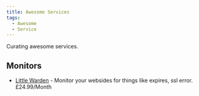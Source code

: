 ```yaml
---
title: Awesome Services
tags:
  - Awesome
  - Service
---
```


Curating awesome services.

## Monitors

- [Little Warden](https://littlewarden.com) - Monitor your websides for things like expires, ssl error. £24.99/Month
